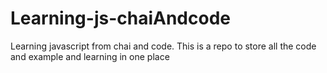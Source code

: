 # Learning-js-chaiAndcode
Learning javascript from chai and code. This is a repo to store all the code and example and learning in one place
